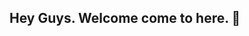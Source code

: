 ## Hey Guys. Welcome come to here. 🎉

<!--
**imhxc/imhxc** is a ✨ _special_ ✨ repository because its `README.md` (this file) appears on your GitHub profile.

I'm Hou Xiancheng, you can call me Isaac.

I am a web developer and from Beijing, China. 🇨🇳

This is my GitHub. I will often share my study notes and daily. Currently learning English. 😁

You can also visit my blog: https://nicefe.dev .

## About me

Currently working in Beijing.
